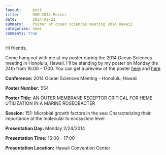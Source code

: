 ```yaml
---
layout:     post
title:      OSM 2014 Poster
date:       2014-02-21
summary:    Poster at ocean sciences meeting 2014 Hawaii
categories: news
comments: true
---
```


Hi friends,

Come hang out with me at my poster during the 2014 Ocean Sciences meeting in Honolulu, Hawaii. I'll be standing by my poster on Monday the 24th from 16:00 - 1700. You can get a preview of the poster [here](http://figshare.com/articles/AN_OUTER_MEMBRANE_RECEPTOR_CRITICAL_FOR_HEME_UTILIZATION_IN_A_MARINE_ROSEOBACTER/941097) and [here](http://www.eposters.net/poster/an-outer-membrane-receptor-critical-for-heme-utilization-in-a-marine-roseobacter)

__Conference:__ 2014 Ocean Sciences Meeting - Honolulu, Hawaii

__Poster Number:__ 554

__Poster Title:__ AN OUTER MEMBRANE RECEPTOR CRITICAL FOR HEME UTILIZATION IN A MARINE ROSEOBACTER

__Session:__ 151: Microbial growth factors in the sea: Characterizing their importance at the molecular to ecosystem level

__Presentation Day:__ Monday 2/24/2014

__Presentation Time:__ 16:00 - 17:00

__Presentation Location:__ Hawaii Convention Center
